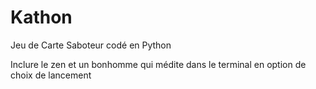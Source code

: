 # Kathon
Jeu de Carte Saboteur codé en Python


Inclure le zen et un bonhomme qui médite dans le terminal en option de choix de lancement
